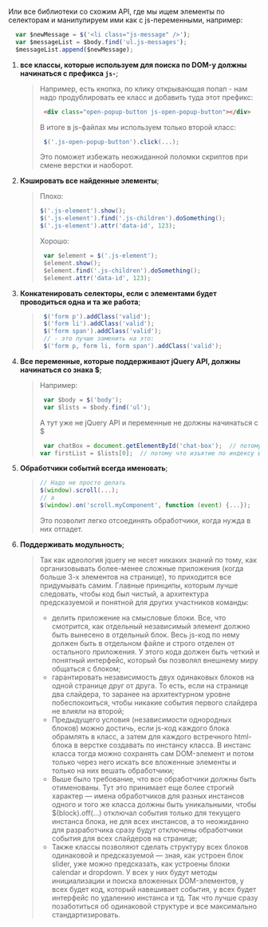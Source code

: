 Или все библиотеки со схожим API, где мы ищем элементы по селекторам и манипулируем ими как с js-переменными, например:
```javascript
  var $newMessage = $('<li class="js-message" />');
  var $messageList = $body.find('ul.js-messages');
  $messageList.append($newMessage);
```
1. **все классы, которые используем для поиска по DOM-у должны начинаться с префикса `js-`**;
    > Например, есть кнопка, по клику открывающая попап - нам надо продублировать ее класс и добавить туда этот префикс:
    >```html
    >  <div class="open-popup-button js-open-popup-button"></div>
    >```
    > В итоге в js-файлах мы используем только второй класс:
    >```javascript
    >  $('.js-open-popup-button').click(...);
    >```
    >
    > Это поможет избежать неожиданной поломки скриптов при смене верстки и наоборот.

2. **Кэшировать все найденные элементы**;
    >Плохо:
    >```javascript
    >$('.js-element').show();
    >$('.js-element').find('.js-children').doSomething();
    >$('.js-element').attr('data-id', 123);
    >```
    >
    >Хорошо:
    >```javascript
    >  var $element = $('.js-element');
    >  $element.show();
    >  $element.find('.js-children').doSomething();
    >  $element.attr('data-id', 123);
    >```

3. **Конкатенировать селекторы, если с элементами будет проводиться одна и та же работа**;
    > ```javascript
    >  $('form p').addClass('valid');
    >  $('form li').addClass('valid');
    >  $('form span').addClass('valid');
    >  // - это лучше заменить на это:
    >  $('form p, form li, form span').addClass('valid');
    >```

4. **Все переменные, которые поддерживают jQuery API, должны начинаться со знака $**;
    > Например:
    >```javascript
    >  var $body = $('body');
    >  var $lists = $body.find('ul');
    >```
    >
    > А тут уже не jQuery API и переменные не должны начинаться с $
    >```javascript
    >  var chatBox = document.getElementById('chat-box');  // потому что это нативной метод, который тоже возвращает нативной DOM-элемент
    >var firstList = $lists[0];  // потому что изъятие по индексу возвращает уже нативной DOM-элемент
    >```

5. **Обработчики событий всегда именовать**;
    >```javascript
    > // Надо не просто делать 
    > $(window).scroll(...);
    > // а
    > $(window).on('scroll.myComponent', function (event) {...});
    >```
    > Это позволит легко отсоединять обработчики, когда нужда в них отпадет.

6. **Поддерживать модульность**;
    > Так как идеология jquery не несет никаких знаний по тому, как организовывать более-менее сложные приложения (когда больше 3-х элементов на странице), то приходится все придумывать самим. Главные принципы, которым лучше следовать, чтобы код был чистый, а архитектура предсказуемой и понятной для других участников команды:   
    > * делить приложение на смысловые блоки. Все, что смотрится, как отдельный независимый элемент должно быть вынесено в отдельный блок. Весь js-код по нему должен быть в отдельном файле и строго отделен от остального приложения. У этого кода должен быть четкий и понятный интерфейс, который бы позволял внешнему миру общаться с блоком;
    > * гарантировать независимость двух одинаковых блоков на одной странице друг от друга. То есть, если на странице два слайдера, то заранее на архитектурном уровне побеспокоиться, чтобы никакие события первого слайдера не влияли на второй;
    > * Предыдущего условия (независимости однородных блоков) можно достичь, если js-код каждого блока обрамлять в класс, а затем для каждого встречного html-блока в верстке создавать по инстансу класса. В инстанс класса тогда можно сохранять сам DOM-элемент и потом только через него искать все вложенные элементы и только на них вешать обработчики;
    > * Выше было требование, что все обработчики должны быть отименованы. Тут это принимает еще более строгий характер — имена обработчиков для разных инстансов одного и того же класса должны быть уникальными, чтобы $(block).off(...) отключал события только для текущего инстанса блока, не для всех инстансов, а то неожиданно для разработчика сразу будут отключены обработчики события для всех слайдеров на странице;
    > * Также классы позволяют сделать структуру всех блоков одинаковой и предсказуемой — зная, как устроен блок slider, уже можно предсказать, как устроены блоки calendar и dropdown. У всех у них будут методы инициализации и поиска вложенных DOM-элементов, у всех будет код, который навешивает события, у всех будет интерфейс по удалению инстанса и тд. Так что лучше сразу позаботиться об одинаковой структуре и все максимально стандартизировать.
